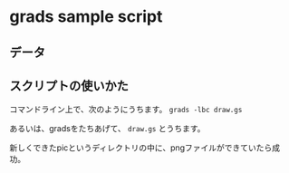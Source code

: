 # grads sample script
## データ


## スクリプトの使いかた
コマンドライン上で、次のようにうちます。
`grads -lbc draw.gs`

あるいは、gradsをたちあげて、
`draw.gs`
とうちます。

新しくできたpicというディレクトリの中に、pngファイルができていたら成功。
